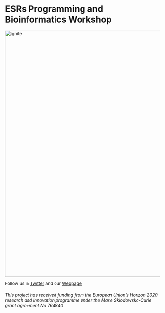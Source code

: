 # ESRs Programming and Bioinformatics Workshop 
 
<img src="https://i.imgur.com/nG4PtGQ.jpg" alt="ignite" width="800"/>

 
Follow us in [Twitter](https://twitter.com/itn_ignite) and our [Webpage](http://www.itn-ignite.eu/). 

###### This project has received funding from the European Union’s Horizon 2020 research and innovation programme under the Marie Skłodowska-Curie grant agreement No 764840
